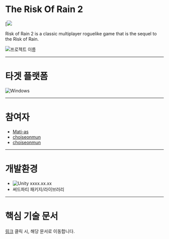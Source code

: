 # The Risk Of Rain 2

<!-- 아래는 추후 배포 시 사용합니다. -->
<!-- [![]...](링크) -->
[![](https://www.google.com/url?sa=i&url=https%3A%2F%2Fkr.123rf.com%2Fphoto_10101139_%25EC%2583%2598%25ED%2594%258C-%25EC%259A%25B0%25ED%2591%259C.html&psig=AOvVaw3LGno1fz4Sppn7E6qj8EMh&ust=1691628341825000&source=images&cd=vfe&opi=89978449&ved=0CBMQjhxqFwoTCNiFmOWszoADFQAAAAAdAAAAABAE)


Risk of Rain 2 is a classic multiplayer roguelike game that is the sequel to the  Risk of Rain.


<!-- [<img width=100% height=100% alt="프로젝트 이름" src="https://img.shields.io/badge/Google_Play-414141?style=for-the-badge&logo=google-play&logoColor=white)](https://play.google.com/store/apps/details?id=com.nexon.bluearchive](https://cdn.mos.cms.futurecdn.net/fFoCAtq7MbZqFk3wGvVbtd.jpg">](https://www.youtube.com/watch?v={유튜브 비디오 ID}) -->
<!-- https://www.youtube.com/watch?v=6eLQ-EPrnqM -->
<!--                               v={유튜브 비디오 ID} -->
<!-- 비디오의 경우 데모 시연의 느낌으로 스토리보드를 기획하세요. *구현한 콘텐츠가 어떻게 동작하는지를 보여주는 것*에 초점을 맞추며, 어떤 기술을 사용했네~ 어떻게 구현했네 이런 얘기는 일절 적지 않습니다. -->
<!-- 기술에 관련된 얘기는 서류에서 얘기하는 겁니다. -->
![프로젝트 이름](https://cdn.mos.cms.futurecdn.net/fFoCAtq7MbZqFk3wGvVbtd.jpg)

---

# 타겟 플랫폼
![Windows](https://img.shields.io/badge/Windows-0078D6?style=for-the-badge&logo=windows&logoColor=white)

---

# 참여자
<!-- [github 유저이름](github 프로필 링크) -->
- [Mati-as](https://github.com/Mati-as)
- [choiseonmun](https://github.com/ChoiSeonMun)
- [choiseonmun](https://github.com/ChoiSeonMun)  

---

# 개발환경
<!-- Unity 버전 꼭 적을 것 -->
- ![Unity](https://img.shields.io/badge/unity-%23000000.svg?style=for-the-badge&logo=unity&logoColor=white) xxxx.xx.xx
- 써드파티 패키지/라이브러리
  <!-- [패키지/라이브러리 이름](링크) 꼭 버전 쓰세요. -->

  
 ---
 
 # 핵심 기술 문서
 [링크](https://developstudy.tistory.com/72) 클릭 시, 해당 문서로 이동합니다.
  
